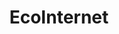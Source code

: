 ---
title: EcoInternet
crosslinks:
- autotldr
- me_irl
- worldnews
- environment
- TheColorIsBlue
- politics
- collapse
- Techfeed
- willis7737_news
- SethKaperDale
- europe
- TopDesign
- OutOfTheLoop
- newzealand
- IowaHunting
- Suomi
- BetoORourke
- science
- whales
- EnoughTrumpSpam
---